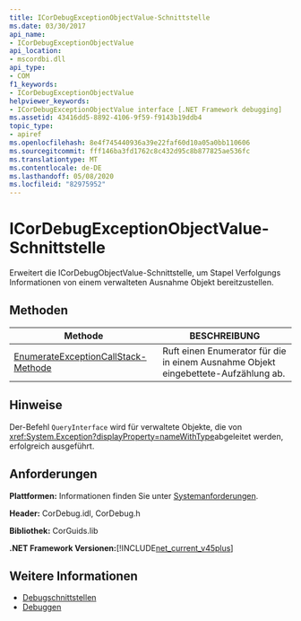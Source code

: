 ```yaml
---
title: ICorDebugExceptionObjectValue-Schnittstelle
ms.date: 03/30/2017
api_name:
- ICorDebugExceptionObjectValue
api_location:
- mscordbi.dll
api_type:
- COM
f1_keywords:
- ICorDebugExceptionObjectValue
helpviewer_keywords:
- ICorDebugExceptionObjectValue interface [.NET Framework debugging]
ms.assetid: 43416dd5-8892-4106-9f59-f9143b19ddb4
topic_type:
- apiref
ms.openlocfilehash: 8e4f745440936a39e22faf60d10a05a0bb110606
ms.sourcegitcommit: fff146ba3fd1762c8c432d95c8b877825ae536fc
ms.translationtype: MT
ms.contentlocale: de-DE
ms.lasthandoff: 05/08/2020
ms.locfileid: "82975952"
---
```

# <a name="icordebugexceptionobjectvalue-interface"></a>ICorDebugExceptionObjectValue-Schnittstelle
Erweitert die ICorDebugObjectValue-Schnittstelle, um Stapel Verfolgungs Informationen von einem verwalteten Ausnahme Objekt bereitzustellen.  
  
## <a name="methods"></a>Methoden  
  
|Methode|BESCHREIBUNG|  
|------------|-----------------|  
|[EnumerateExceptionCallStack-Methode](icordebugexceptionobjectvalue-enumerateexceptioncallstack-method.md)|Ruft einen Enumerator für die in einem Ausnahme Objekt eingebettete-Aufzählung ab.|  
  
## <a name="remarks"></a>Hinweise  
 Der-Befehl `QueryInterface` wird für verwaltete Objekte, die von <xref:System.Exception?displayProperty=nameWithType>abgeleitet werden, erfolgreich ausgeführt.  
  
## <a name="requirements"></a>Anforderungen  
 **Plattformen:** Informationen finden Sie unter [Systemanforderungen](../../get-started/system-requirements.md).  
  
 **Header:** CorDebug.idl, CorDebug.h  
  
 **Bibliothek:** CorGuids.lib  
  
 **.NET Framework Versionen:**[!INCLUDE[net_current_v45plus](../../../../includes/net-current-v45plus-md.md)]  
  
## <a name="see-also"></a>Weitere Informationen

- [Debugschnittstellen](debugging-interfaces.md)
- [Debuggen](index.md)
